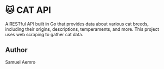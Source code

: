 # 🐱 CAT API

A RESTful API built in Go that provides data about various cat breeds, including their origins, descriptions, temperaments, and more. This project uses web scraping  to gather cat data.


##  Author 
Samuel Aemro 